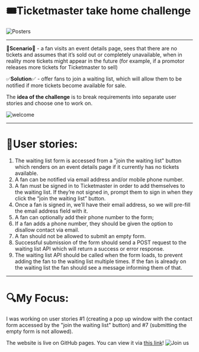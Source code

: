 # 🎟️Ticketmaster take home challenge
![Posters](https://images.unsplash.com/photo-1549499090-d7ac0cec89f4?ixlib=rb-1.2.1&ixid=MnwxMjA3fDB8MHxzZWFyY2h8M3x8dGlja2V0c3xlbnwwfHwwfHw%3D&auto=format&fit=crop&w=500&q=60)

---

🧩**Scenario**🧩 - a fan visits an event details page, sees that there are no tickets and assumes that it’s sold out or completely unavailable, when in reality more tickets might appear in the future (for example, if a promotor releases more tickets for Ticketmaster to sell)

✅**Solution**✅ - offer fans to join a waiting list, which will allow them to be notified if more tickets become available for sale.

The **idea of the challenge** is to break requirements into separate user stories and choose one to work on.

![welcome](https://media0.giphy.com/media/Ae7SI3LoPYj8Q/giphy.gif?cid=ecf05e477kn1jij7mcydw73q26x59kob7y79m8n8cmwnolyg&rid=giphy.gif&ct=g)

---

# 🔢User stories:

1. The waiting list form is accessed from a "join the waiting list" button which renders on an event details page if it currently has no tickets available.
2. A fan can be notified via email address and/or mobile phone number.
3. A fan must be signed in to Ticketmaster in order to add themselves to the waiting list. If they’re not signed in, prompt them to sign in when they click the “join the waiting list” button.
4. Once a fan is signed in, we’ll have their email address, so we will pre-fill the email address field with it.
5. A fan can optionally add their phone number to the form;
6. If a fan adds a phone number, they should be given the option to disallow contact via email.
7. A fan should not be allowed to submit an empty form.
8. Successful submission of the form should send a POST request to the waiting list API which will return a success or error response.
9. The waiting list API should be called when the form loads, to prevent adding the fan to the waiting list multiple times. If the fan is already on the waiting list the fan  should see a message informing them of that.

---

# 🔍My Focus:

I was working on user stories #1 (creating a pop up window with the contact form accessed by the "join the waiting list" button) and  #7 (submitting the empty form is not allowed).

The website is live on GitHub pages. You can view it via [this link](https://vasystus.github.io/ticketmaster-take-home-challenge/)!
![Join us](https://c.tenor.com/TElqH4GKK-IAAAAC/hej-you-come-join.gif)
